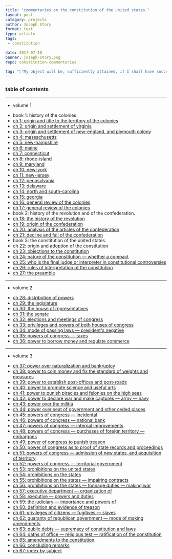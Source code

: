 ```yaml
---
title: "commentaries on the constitution of the united states."
layout: post
category: projects
author: Joseph Story
format: text
type: article
tags: 
 - constitution

date: 2017-07-10
banner: joseph-story.png
repo: constitution-commentaries

tag: "\"My object will be, sufficiently attained, if I shall have succeeded in bringing before the reader the true view of its powers, maintained by its founders and friends, and confirmed and illustrated by the actual practice of the government.\" - Joseph Story"
---
```


<div class="uk-panel uk-panel-box">
  <h3 class="uk-panel-title">table of contents</h3>
  <hr>
  <ul class="uk-nav uk-nav-side">
    <li class="uk-nav-header">volume 1</li>
  </ul>
  <ul class="uk-nav uk-nav-side">
    <li class="uk-nav-header">book 1: history of the colonies</li>
    <li><a href="{{ site.content_path }}/constitution-commentaries/01-origin-and-title-to-the-territory-of-the-colonies/">ch 1: origin and title to the territory of the colonies</a></li>
    <li><a href="{{ site.content_path }}/constitution-commentaries/02-origin-and-settlement-of-virginia/">ch 2: origin and settlement of virginia</a></li>
    <li><a href="{{ site.content_path }}/constitution-commentaries/03-origin-and-settlement-of-new-england-and-plymouth-colony/">ch 3: origin and settlement of new-england, and plymouth colony</a></li>
    <li><a href="{{ site.content_path }}/constitution-commentaries/04-massachusetts/">ch 4: massachusetts</a></li>
    <li><a href="{{ site.content_path }}/constitution-commentaries/05-new-hampshire/">ch 5: new-hampshire</a></li>
    <li><a href="{{ site.content_path }}/constitution-commentaries/06-maine/">ch 6: maine</a></li>
    <li><a href="{{ site.content_path }}/constitution-commentaries/07-connecticut/">ch 7: connecticut</a></li>
    <li><a href="{{ site.content_path }}/constitution-commentaries/08-rhode-island/">ch 8: rhode-island</a></li>
    <li><a href="{{ site.content_path }}/constitution-commentaries/09-maryland/">ch 9: maryland</a></li>
    <li><a href="{{ site.content_path }}/constitution-commentaries/10-new-york/">ch 10: new-york</a></li>
    <li><a href="{{ site.content_path }}/constitution-commentaries/11-new-jersey/">ch 11: new-jersey</a></li>
    <li><a href="{{ site.content_path }}/constitution-commentaries/12-pennsylvania/">ch 12: pennsylvania</a></li>
    <li><a href="{{ site.content_path }}/constitution-commentaries/13-delaware/">ch 13: delaware</a></li>
    <li><a href="{{ site.content_path }}/constitution-commentaries/14-north-and-south-carolina/">ch 14: north and south-carolina</a></li>
    <li><a href="{{ site.content_path }}/constitution-commentaries/15-georgia/">ch 15: georgia</a></li>
    <li><a href="{{ site.content_path }}/constitution-commentaries/16-general-review-of-the-colonies/">ch 16: general review of the colonies</a></li>
    <li><a href="{{ site.content_path }}/constitution-commentaries/17-general-review-of-the-colonies/">ch 17: general review of the colonies</a></li>
    <li class="uk-nav-header">book 2: history of the revolution and of the confederation.</li>
    <li><a href="{{ site.content_path }}/constitution-commentaries/18-the-history-of-the-revolution/">ch 18: the history of the revolution</a></li>
    <li><a href="{{ site.content_path }}/constitution-commentaries/19-origin-of-the-confederation/">ch 19: origin of the confederation</a></li>
    <li><a href="{{ site.content_path }}/constitution-commentaries/20-analysis-of-the-articles-of-the-confederation/">ch 20: analysis of the articles of the confederation</a></li>
    <li><a href="{{ site.content_path }}/constitution-commentaries/21-decline-and-fall-of-the-confederation/">ch 21: decline and fall of the confederation</a></li>
    <li class="uk-nav-header">book 3: the constitution of the united states.</li>
    <li><a href="{{ site.content_path }}/constitution-commentaries/22-origin-and-adoption-of-the-constitution/">ch 22: origin and adoption of the constitution</a></li>
    <li><a href="{{ site.content_path }}/constitution-commentaries/23-objections-to-the-constitution/">ch 23: objections to the constitution</a></li>
    <li><a href="{{ site.content_path }}/constitution-commentaries/24-nature-of-the-constitution-whether-a-compact/">ch 24: nature of the constitution — whether a compact</a></li>
    <li><a href="{{ site.content_path }}/constitution-commentaries/25-who-is-the-final-judge-or-interpreter-in-constitutional-controversies/">ch 25: who is the final judge or interpreter in constitutional controversies</a></li>
    <li><a href="{{ site.content_path }}/constitution-commentaries/26-rules-of-interpretation-of-the-constitution/">ch 26: rules of interpretation of the constitution</a></li>
    <li><a href="{{ site.content_path }}/constitution-commentaries/27-the-preamble/">ch 27: the preamble</a></li>
  </ul>
  <hr>
  <ul class="uk-nav uk-nav-side">
    <li class="uk-nav-header">volume 2</li>
  </ul>
  <ul class="uk-nav uk-nav-side">
    <li><a href="{{ site.content_path }}/constitution-commentaries/28-distribution-of-powers/">ch 28: distribution of powers</a></li>
    <li><a href="{{ site.content_path }}/constitution-commentaries/29-the-legislature/">ch 29: the legislature</a></li>
    <li><a href="{{ site.content_path }}/constitution-commentaries/30-the-house-of-representatives/">ch 30: the house of representatives</a></li>
    <li><a href="{{ site.content_path }}/constitution-commentaries/31-the-senate/">ch 31: the senate</a></li>
    <li><a href="{{ site.content_path }}/constitution-commentaries/32-elections-and-meetings-of-congress/">ch 32: elections and meetings of congress</a></li>
    <li><a href="{{ site.content_path }}/constitution-commentaries/33-privileges-and-powers-of-both-houses-of-congress/">ch 33: privileges and powers of both houses of congress</a></li>
    <li><a href="{{ site.content_path }}/constitution-commentaries/34-mode-of-passing-laws-presidents-negative/">ch 34: mode of passing laws — president's negative</a></li>
    <li><a href="{{ site.content_path }}/constitution-commentaries/35-powers-of-congress-taxes/">ch 35: powers of congress — taxes</a></li>
    <li><a href="{{ site.content_path }}/constitution-commentaries/36-power-to-borrow-money-and-regulate-commerce/">ch 36: power to borrow money and regulate commerce</a></li>
  </ul>
  <hr>
  <ul class="uk-nav uk-nav-side">
    <li class="uk-nav-header">volume 3</li>
  </ul>
  <ul class="uk-nav uk-nav-side">
    <li><a href="{{ site.content_path }}/constitution-commentaries/37-power-over-naturalization-and-bankruptcy/">ch 37: power over naturalization and bankruptcy</a></li>
    <li><a href="{{ site.content_path }}/constitution-commentaries/38-power-to-coin-money-and-fix-the-standard-of-weights-and-measures/">ch 38: power to coin money and fix the standard of weights and measures</a></li>
    <li><a href="{{ site.content_path }}/constitution-commentaries/39-power-to-establish-post-offices-and-post-roads/">ch 39: power to establish post-offices and post-roads</a></li>
    <li><a href="{{ site.content_path }}/constitution-commentaries/40-power-to-promote-science-and-useful-arts/">ch 40: power to promote science and useful arts</a></li>
    <li><a href="{{ site.content_path }}/constitution-commentaries/41-power-to-punish-piracies-and-felonies-on-the-high-seas/">ch 41: power to punish piracies and felonies on the high seas</a></li>
    <li><a href="{{ site.content_path }}/constitution-commentaries/42-power-to-declare-war-and-make-captures-army-navy/">ch 42: power to declare war and make captures — army — navy</a></li>
    <li><a href="{{ site.content_path }}/constitution-commentaries/43-power-over-the-militia/">ch 43: power over the militia</a></li>
    <li><a href="{{ site.content_path }}/constitution-commentaries/44-power-over-seat-of-government-and-other-ceded-places/">ch 44: power over seat of government and other ceded places</a></li>
    <li><a href="{{ site.content_path }}/constitution-commentaries/45-powers-of-congress-incidental/">ch 45: powers of congress — incidental</a></li>
    <li><a href="{{ site.content_path }}/constitution-commentaries/46-powers-of-congress-national-bank/">ch 46: powers of congress — national bank</a></li>
    <li><a href="{{ site.content_path }}/constitution-commentaries/47-powers-of-congress-internal-improvements/">ch 47: powers of congress — internal improvements</a></li>
    <li><a href="{{ site.content_path }}/constitution-commentaries/48-powers-of-congress-purchases-of-foreign-territory-embargoes/">ch 48: powers of congress — purchases of foreign territory — embargoes</a></li>
    <li><a href="{{ site.content_path }}/constitution-commentaries/49-power-of-congress-to-punish-treason/">ch 49: power of congress to punish treason</a></li>
    <li><a href="{{ site.content_path }}/constitution-commentaries/50-power-of-congress-as-to-proof-of-state-records-and-proceedings/">ch 50: power of congress as to proof of state records and proceedings</a></li>
    <li><a href="{{ site.content_path }}/constitution-commentaries/51-powers-of-congress-admission-of-new-states-and-acquisition-of-territory/">ch 51: powers of congress — admission of new states, and acquisition of territory</a></li>
    <li><a href="{{ site.content_path }}/constitution-commentaries/52-powers-of-congress-territorial-government/">ch 52: powers of congress — territorial government</a></li>
    <li><a href="{{ site.content_path }}/constitution-commentaries/53-prohibitions-on-the-united-states/">ch 53: prohibitions on the united states</a></li>
    <li><a href="{{ site.content_path }}/constitution-commentaries/54-prohibitions-on-the-states/">ch 54: prohibitions on the states</a></li>
    <li><a href="{{ site.content_path }}/constitution-commentaries/55-prohibitions-on-the-states-impairing-contracts/">ch 55: prohibitions on the states — impairing contracts</a></li>
    <li><a href="{{ site.content_path }}/constitution-commentaries/56-prohibitions-on-the-states-tonnage-duties-making-war/">ch 56: prohibitions on the states — tonnage duties — making war</a></li>
    <li><a href="{{ site.content_path }}/constitution-commentaries/57-executive-department-organization-of/">ch 57: executive department — organization of</a></li>
    <li><a href="{{ site.content_path }}/constitution-commentaries/58-executive-powers-and-duties/">ch 58: executive — powers and duties</a></li>
    <li><a href="{{ site.content_path }}/constitution-commentaries/59-the-judiciary-importance-and-powers-of/">ch 59: the judiciary — importance and powers of</a></li>
    <li><a href="{{ site.content_path }}/constitution-commentaries/60-definition-and-evidence-of-treason/">ch 60: definition and evidence of treason</a></li>
    <li><a href="{{ site.content_path }}/constitution-commentaries/61-privileges-of-citizens-fugitives-slaves/">ch 61: privileges of citizens — fugitives — slaves</a></li>
    <li><a href="{{ site.content_path }}/constitution-commentaries/62-guaranty-of-republican-government-mode-of-making-amendments/">ch 62: guaranty of republican government — mode of making amendments</a></li>
    <li><a href="{{ site.content_path }}/constitution-commentaries/63-public-debts-supremacy-of-constitution-and-laws/">ch 63: public debts — supremacy of constitution and laws</a></li>
    <li><a href="{{ site.content_path }}/constitution-commentaries/64-oaths-of-office-religious-test-ratification-of-the-constitution/">ch 64: oaths of office — religious test — ratification of the constitution</a></li>
    <li><a href="{{ site.content_path }}/constitution-commentaries/65-amendments-to-the-constitution/">ch 65: amendments to the constitution</a></li>
    <li><a href="{{ site.content_path }}/constitution-commentaries/66-concluding-remarks/">ch 66: concluding remarks</a></li>
    <li><a href="{{ site.content_path }}/constitution-commentaries/67-index-by-subject/">ch 67: index by subject</a></li>
  </ul>
</div>

